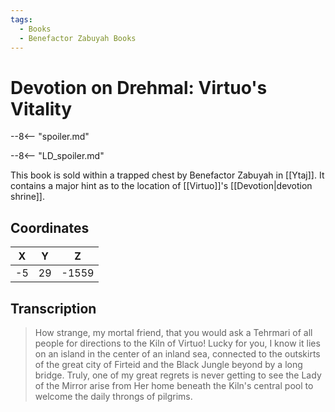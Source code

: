 ```yaml
---
tags:
  - Books
  - Benefactor Zabuyah Books
---
```

# Devotion on Drehmal: Virtuo's Vitality

--8<-- "spoiler.md"

--8<-- "LD_spoiler.md"

This book is sold within a trapped chest by Benefactor Zabuyah in [[Ytaj]]. It contains a major hint as to the location of [[Virtuo]]'s [[Devotion|devotion shrine]].

## Coordinates
| **X** | **Y** | **Z**  |
| :---: | :---: | :----: |
| -5  |  29  | -1559 |

## Transcription
> How strange, my mortal friend, that you would ask a Tehrmari of all people for directions to the Kiln of Virtuo! Lucky for you, I know it lies on an island in the center of an inland sea, connected to the outskirts of the great city of Firteid and the Black Jungle beyond by a long bridge. Truly, one of my great regrets is never getting to see the Lady of the Mirror arise from Her home beneath the Kiln's central pool to welcome the daily throngs of pilgrims.
